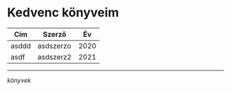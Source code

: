 # Kedvenc könyveim

|Cím    |  Szerző   | Év   |
|-------|-----------|------|
| asddd | asdszerzo | 2020 |
| asdf  | asdszerz2 | 2021 |

---
*könyvek*